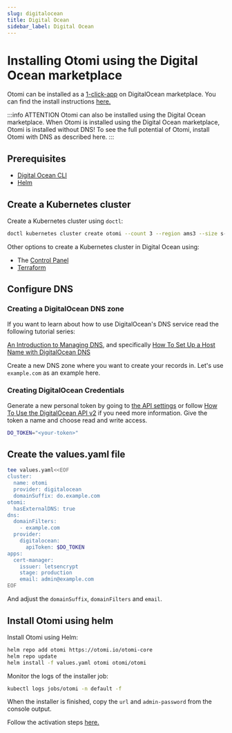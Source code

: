 ```yaml
---
slug: digitalocean
title: Digital Ocean
sidebar_label: Digital Ocean
---
```


# Installing Otomi using the Digital Ocean marketplace

Otomi can be installed as a [1-click-app](https://marketplace.digitalocean.com/apps/otomi?refcode=476bfcac9ec9&action=deploy) on DigitalOcean marketplace. You can find the install instructions [here.](https://marketplace.digitalocean.com/apps/otomi)

:::info ATTENTION
Otomi can also be installed using the Digital Ocean  marketplace. When Otomi is installed using the Digital Ocean marketplace, Otomi is installed without DNS! To see the full potential of Otomi, install Otomi with DNS as described here.
:::

## Prerequisites

- [Digital Ocean CLI](https://docs.digitalocean.com/reference/doctl/how-to/install/)
- [Helm](https://kubernetes.io/docs/tasks/tools/)

## Create a Kubernetes cluster

Create a Kubernetes cluster using `doctl`:

```bash
doctl kubernetes cluster create otomi --count 3 --region ams3 --size s-4vcpu-8gb --version 1.27.6-do.0
```

Other options to create a Kubernetes cluster in Digital Ocean using:

- The [Control Panel](https://docs.digitalocean.com/products/kubernetes/how-to/create-clusters/)
- [Terraform](https://registry.terraform.io/providers/digitalocean/digitalocean/latest/docs/resources/kubernetes_cluster)

## Configure DNS

### Creating a DigitalOcean DNS zone

If you want to learn about how to use DigitalOcean's DNS service read the following tutorial series:

[An Introduction to Managing DNS](https://www.digitalocean.com/community/tutorial_series/an-introduction-to-managing-dns), and specifically [How To Set Up a Host Name with DigitalOcean DNS](https://www.digitalocean.com/community/tutorials/how-to-set-up-a-host-name-with-digitalocean)

Create a new DNS zone where you want to create your records in. Let's use `example.com` as an example here.

### Creating DigitalOcean Credentials

Generate a new personal token by going to [the API settings](https://cloud.digitalocean.com/settings/api/tokens) or follow [How To Use the DigitalOcean API v2](https://www.digitalocean.com/community/tutorials/how-to-use-the-digitalocean-api-v2) if you need more information. Give the token a name and choose read and write access.

```bash
DO_TOKEN="<your-token>"
```

## Create the values.yaml file

```bash
tee values.yaml<<EOF
cluster:
  name: otomi
  provider: digitalocean
  domainSuffix: do.example.com
otomi:
  hasExternalDNS: true
dns:
  domainFilters: 
    - example.com
  provider:
    digitalocean:
      apiToken: $DO_TOKEN
apps:
  cert-manager:
    issuer: letsencrypt
    stage: production
    email: admin@example.com
EOF
```

And adjust the `domainSuffix`, `domainFilters` and `email`.

## Install Otomi using helm

Install Otomi using Helm:

```bash
helm repo add otomi https://otomi.io/otomi-core
helm repo update
helm install -f values.yaml otomi otomi/otomi
```

Monitor the logs of the installer job:

```bash
kubectl logs jobs/otomi -n default -f
```

When the installer is finished, copy the `url` and `admin-password` from the console output.

Follow the activation steps [here.](https://otomi.io/docs/get-started/activation)